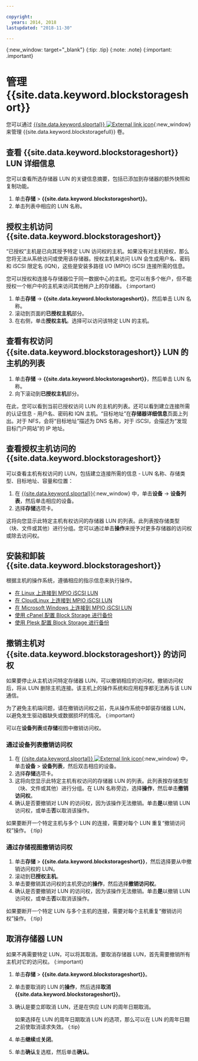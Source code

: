 ```yaml
---

copyright:
  years: 2014, 2018
lastupdated: "2018-11-30"

---
```

{:new_window: target="_blank"}
{:tip: .tip}
{:note: .note}
{:important: .important}

# 管理 {{site.data.keyword.blockstorageshort}}

您可以通过 [{{site.data.keyword.slportal}} ![External link icon](../../icons/launch-glyph.svg "External link icon")](https://control.softlayer.com/){:new_window} 来管理 {{site.data.keyword.blockstoragefull}} 卷。

## 查看 {{site.data.keyword.blockstorageshort}} LUN 详细信息

您可以查看所选存储器 LUN 的关键信息摘要，包括已添加到存储器的额外快照和复制功能。

1. 单击**存储** > **{{site.data.keyword.blockstorageshort}}**。
2. 单击列表中相应的 LUN 名称。

## 授权主机访问 {{site.data.keyword.blockstorageshort}}

“已授权”主机是已向其授予特定 LUN 访问权的主机。如果没有对主机授权，那么您将无法从系统访问或使用该存储器。授权主机来访问 LUN 会生成用户名、密码和 iSCSI 限定名 (IQN)，这些是安装多路径 I/O (MPIO) iSCSI 连接所需的信息。

您可以授权和连接与存储器位于同一数据中心的主机。您可以有多个帐户，但不能授权一个帐户中的主机来访问其他帐户上的存储器。
{:important}

1. 单击**存储** -> **{{site.data.keyword.blockstorageshort}}**，然后单击 LUN 名称。
2. 滚动到页面的**已授权主机**部分。
3. 在右侧，单击**授权主机**。选择可以访问该特定 LUN 的主机。



## 查看有权访问 {{site.data.keyword.blockstorageshort}} LUN 的主机的列表

1. 单击**存储** -> **{{site.data.keyword.blockstorageshort}}**，然后单击 LUN 名称。
2. 向下滚动到**已授权主机**部分。

在此，您可以看到当前已授权访问 LUN 的主机的列表。还可以看到建立连接所需的认证信息 - 用户名、密码和 IQN 主机。“目标地址”在**存储器详细信息**页面上列出。对于 NFS，会将“目标地址”描述为 DNS 名称，对于 iSCSI，会描述为“发现目标门户网站”的 IP 地址。



## 查看授权主机访问的 {{site.data.keyword.blockstorageshort}}

可以查看主机有权访问的 LUN，包括建立连接所需的信息 - LUN 名称、存储类型、目标地址、容量和位置：

1. 在 [{{site.data.keyword.slportal}}](http://control.softlayer.com/){:new_window} 中，单击**设备** -> **设备列表**，然后单击相应的设备。
2. 选择**存储**选项卡。

这将向您显示此特定主机有权访问的存储器 LUN 的列表。此列表按存储类型（块、文件或其他）进行分组。您可以通过单击**操作**来授予对更多存储器的访问权或除去访问权。



## 安装和卸装 {{site.data.keyword.blockstorageshort}}

根据主机的操作系统，遵循相应的指示信息来执行操作。

- [在 Linux 上连接到 MPIO iSCSI LUN](accessing_block_storage_linux.html)
- [在 CloudLinux 上连接到 MPIO iSCSI LUN](configure-iscsi-cloudlinux.html)
- [在 Microsoft Windows 上连接到 MPIO iSCSI LUN](accessing-block-storage-windows.html)
- [使用 cPanel 配置 Block Storage 进行备份](configure-backup-cpanel.html)
- [使用 Plesk 配置 Block Storage 进行备份](configure-backup-plesk.html)


## 撤销主机对 {{site.data.keyword.blockstorageshort}} 的访问权

如果要停止从主机访问特定存储器 LUN，可以撤销相应的访问权。撤销访问权后，将从 LUN 删除主机连接。该主机上的操作系统和应用程序都无法再与该 LUN 通信。

为了避免主机端问题，请在撤销访问权之前，先从操作系统中卸装存储器 LUN，以避免发生驱动器缺失或数据损坏的情况。
{:important}

可以在**设备列表**或**存储**视图中撤销访问权。

### 通过设备列表撤销访问权

1. 在 [{{site.data.keyword.slportal}} ![External link icon](../../icons/launch-glyph.svg "External link icon")](https://control.softlayer.com/){:new_window} 中，单击**设备** > **设备列表**，然后双击相应的设备。
2. 选择**存储**选项卡。
3. 这将向您显示此特定主机有权访问的存储器 LUN 的列表。此列表按存储类型（块、文件或其他）进行分组。在 LUN 名称旁边，选择**操作**，然后单击**撤销访问权**。
4. 确认是否要撤销对 LUN 的访问权，因为该操作无法撤销。单击**是**以撤销 LUN 访问权，或单击**否**以取消该操作。

如果要断开一个特定主机与多个 LUN 的连接，需要对每个 LUN 重复“撤销访问权”操作。
{:tip}


### 通过存储视图撤销访问权

1. 单击**存储** > **{{site.data.keyword.blockstorageshort}}**，然后选择要从中撤销访问权的 LUN。
2. 滚动到**已授权主机**。
3. 单击要撤销其访问权的主机旁边的**操作**，然后选择**撤销访问权**。
4. 确认是否要撤销对 LUN 的访问权，因为该操作无法撤销。单击**是**以撤销 LUN 访问权，或单击**否**以取消该操作。

如果要断开一个特定 LUN 与多个主机的连接，需要对每个主机重复“撤销访问权”操作。
{:tip}



## 取消存储器 LUN

如果不再需要特定 LUN，可以将其取消。要取消存储器 LUN，首先需要撤销所有主机对它的访问权。
{:important}

1. 单击**存储** > **{{site.data.keyword.blockstorageshort}}**。
2. 单击要取消的 LUN 的**操作**，然后选择**取消 {{site.data.keyword.blockstorageshort}}**。
3. 确认是要立即取消 LUN，还是在供应 LUN 的周年日期取消。

   如果选择在 LUN 的周年日期取消 LUN 的选项，那么可以在 LUN 的周年日期之前使取消请求失效。
   {:tip}
4. 单击**继续**或**关闭**。

5. 单击**确认**复选框，然后单击**确认**。
